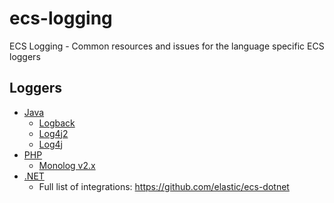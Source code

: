 # ecs-logging
ECS Logging - Common resources and issues for the language specific ECS loggers

## Loggers
* [Java](https://github.com/elastic/ecs-logging-java)
  * [Logback](https://github.com/elastic/ecs-logging-java/blob/master/logback-ecs-encoder/README.md)
  * [Log4j2](https://github.com/elastic/ecs-logging-java/blob/master/log4j2-ecs-layout/README.md)
  * [Log4j](https://github.com/elastic/ecs-logging-java/blob/master/log4j-ecs-layout/README.md)
* [PHP](https://github.com/elastic/ecs-logging-php)
  * [Monolog v2.x](https://github.com/elastic/ecs-logging-php/blob/master/docs/Monolog_v2.md)
* [.NET](https://github.com/elastic/ecs-dotnet)
  * Full list of integrations: https://github.com/elastic/ecs-dotnet
